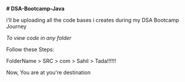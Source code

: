**# DSA-Bootcamp-Java**

i'll be uploading all the code bases i creates during my DSA Bootcamp Journey

*To view code in any folder*

Follow these Steps: 

FolderName > SRC > com > Sahil > Tada!!!!!!

Now, You are at you're destination
